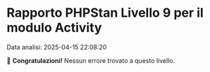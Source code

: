 # Rapporto PHPStan Livello 9 per il modulo Activity

Data analisi: 2025-04-15 22:08:20

🎉 **Congratulazioni!** Nessun errore trovato a questo livello.
